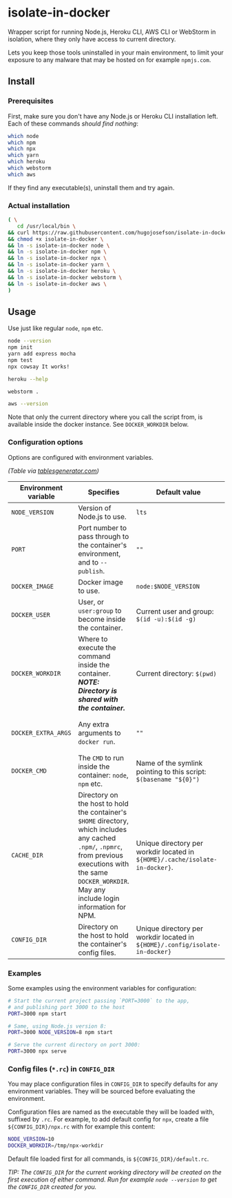 # isolate-in-docker

Wrapper script for running Node.js, Heroku CLI, AWS CLI or WebStorm in
isolation, where they only have access to current directory.

Lets you keep those tools uninstalled in your main environment, to limit your
exposure to any malware that may be hosted on for example `npmjs.com`.

## Install

### Prerequisites

First, make sure you don't have any Node.js or Heroku CLI installation
left. Each of these commands *should find nothing*:

```bash
which node
which npm
which npx
which yarn
which heroku
which webstorm
which aws
```

If they find any executable(s), uninstall them and try again.

### Actual installation

```bash
( \
   cd /usr/local/bin \
&& curl https://raw.githubusercontent.com/hugojosefson/isolate-in-docker/master/isolate-in-docker -o isolate-in-docker \
&& chmod +x isolate-in-docker \
&& ln -s isolate-in-docker node \
&& ln -s isolate-in-docker npm \
&& ln -s isolate-in-docker npx \
&& ln -s isolate-in-docker yarn \
&& ln -s isolate-in-docker heroku \
&& ln -s isolate-in-docker webstorm \
&& ln -s isolate-in-docker aws \
)
```

## Usage

Use just like regular `node`, `npm` etc.

```bash
node --version
npm init
yarn add express mocha
npm test
npx cowsay It works!

heroku --help

webstorm .

aws --version
```

Note that only the current directory where you call the script from, is
available inside the docker instance. See `DOCKER_WORKDIR` below.

### Configuration options

Options are configured with environment variables.

*(Table via
[tablesgenerator.com](https://www.tablesgenerator.com/markdown_tables))*

| Environment variable | Specifies                                                                                                                                                                                                         | Default value                                                                | Example values                                                                                              | Valid values                                          |
|----------------------|-------------------------------------------------------------------------------------------------------------------------------------------------------------------------------------------------------------------|------------------------------------------------------------------------------|-------------------------------------------------------------------------------------------------------------|-------------------------------------------------------|
| `NODE_VERSION`       | Version of Node.js to use.                                                                                                                                                                                        | `lts`                                                                        | `8`, `10.2.2`, `stable`                                                                                     | Tags from https://hub.docker.com/_/node               |
| `PORT`               | Port number to pass through to the container's environment, and to `--publish`.                                                                                                                                   | `""`                                                                         | `8000`, `1234`                                                                                              | Any port number.                                      |
| `DOCKER_IMAGE`       | Docker image to use.                                                                                                                                                                                              | `node:$NODE_VERSION`                                                         | `my-special-node:latest`                                                                                    | Any valid Docker image reference.                     |
| `DOCKER_USER`        | User, or `user:group` to become inside the container.                                                                                                                                                             | Current user and group: `$(id -u):$(id -g)`                                  | `root`, `1000`, `1000:1000`                                                                                 | https://docs.docker.com/engine/reference/run/#user    |
| `DOCKER_WORKDIR`     | Where to execute the command inside the container. ***NOTE: Directory is shared with the container.***                                                                                                            | Current directory: `$(pwd)`                                                  | `..`, `/tmp/somedir`                                                                                        | https://docs.docker.com/engine/reference/run/#workdir |
| `DOCKER_EXTRA_ARGS`  | Any extra arguments to `docker run`.                                                                                                                                                                              | `""`                                                                         | `"--volume /opt/extralibs:/opt/extralibs"`,  `"--volume /opt/extralibs:/opt/extralibs --publish 8001:8001"` | https://docs.docker.com/engine/reference/run/         |
| `DOCKER_CMD`         | The `CMD` to run inside the container: `node`, `npm` etc.                                                                                                                                                         | Name of the symlink pointing to this script: `$(basename "${0}")`            | `bash`                                                                                                      | Any valid executable inside the Docker container.     |
| `CACHE_DIR`          | Directory on the host to hold the container's `$HOME` directory, which includes any cached `.npm/`, `.npmrc`, from previous executions with the same `DOCKER_WORKDIR`. May any include login information for NPM. | Unique directory per workdir located in `${HOME}/.cache/isolate-in-docker}`. | `/var/cache/common-npm-cache`                                                                               | Any directory on the host.                            |
| `CONFIG_DIR`         | Directory on the host to hold the container's config files.                                                                                                                                                       | Unique directory per workdir located in `${HOME}/.config/isolate-in-docker}` | `/etc/isolate-in-docker`                                                                                    | Any directory on the host.                            |

### Examples

Some examples using the environment variables for configuration:

```bash
# Start the current project passing `PORT=3000` to the app,
# and publishing port 3000 to the host
PORT=3000 npm start

# Same, using Node.js version 8:
PORT=3000 NODE_VERSION=8 npm start

# Serve the current directory on port 3000:
PORT=3000 npx serve

```

### Config files (`*.rc`) in `CONFIG_DIR`

You may place configuration files in `CONFIG_DIR` to specify defaults
for any environment variables. They will be sourced before evaluating
the environment.

Configuration files are named as the executable they will be loaded
with, suffixed by `.rc`. For example, to add default config for `npx`,
create a file `${CONFIG_DIR}/npx.rc` with for example this content:

```bash
NODE_VERSION=10
DOCKER_WORKDIR=/tmp/npx-workdir
```

Default file loaded first for all commands, is
`${CONFIG_DIR}/default.rc`.

*TIP: The `CONFIG_DIR` for the current working directory will be created
on the first execution of either command. Run for example `node
--version` to get the `CONFIG_DIR` created for you.*
